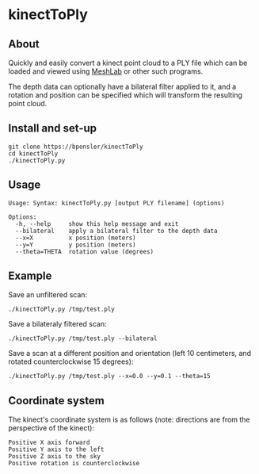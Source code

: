# kinectToPly #

## About ##

Quickly and easily convert a kinect point cloud to a PLY file which can be loaded and viewed using [MeshLab](http://meshlab.sourceforge.net/) or other such programs.

The depth data can optionally have a bilateral filter applied to it, and a rotation and position can be specified which will transform the resulting point cloud.

## Install and set-up ##

    git clone https://bponsler/kinectToPly
    cd kinectToPly
    ./kinectToPly.py

## Usage ##

    Usage: Syntax: kinectToPly.py [output PLY filename] (options)

    Options:
      -h, --help     show this help message and exit
      --bilateral    apply a bilateral filter to the depth data
      --x=X          x position (meters)
      --y=Y          y position (meters)
      --theta=THETA  rotation value (degrees)

## Example ##

Save an unfiltered scan:

    ./kinectToPly.py /tmp/test.ply
    
Save a bilateraly filtered scan:

    ./kinectToPly.py /tmp/test.ply --bilateral
    
Save a scan at a different position and orientation (left 10 centimeters, and rotated counterclockwise 15 degrees):

    ./kinectToPly.py /tmp/test.ply --x=0.0 --y=0.1 --theta=15
    
## Coordinate system ##

The kinect's coordinate system is as follows (note: directions are from the perspective of the kinect):

    Positive X axis forward
    Positive Y axis to the left
    Positive Z axis to the sky
    Positive rotation is counterclockwise